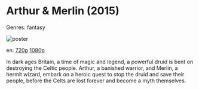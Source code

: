 # Arthur &amp; Merlin (2015)

Genres: fantasy

![poster](http://image.tmdb.org/t/p/w500/lItiYAN3Md0KFWSPvzw2TtB7pAE.jpg)

en:
  [720p](magnet:?xt=urn:btih:C6EBD8A649CE1F018B93A5D111E2C51E44D89D93&tr=udp://glotorrents.pw:6969/announce&tr=udp://tracker.opentrackr.org:1337/announce&tr=udp://torrent.gresille.org:80/announce&tr=udp://tracker.openbittorrent.com:80&tr=udp://tracker.coppersurfer.tk:6969&tr=udp://tracker.leechers-paradise.org:6969&tr=udp://p4p.arenabg.ch:1337&tr=udp://tracker.internetwarriors.net:1337)
  [1080p](magnet:?xt=urn:btih:57043E6BE229CACB30E35B7E058CEAD97E4D369B&tr=udp://glotorrents.pw:6969/announce&tr=udp://tracker.opentrackr.org:1337/announce&tr=udp://torrent.gresille.org:80/announce&tr=udp://tracker.openbittorrent.com:80&tr=udp://tracker.coppersurfer.tk:6969&tr=udp://tracker.leechers-paradise.org:6969&tr=udp://p4p.arenabg.ch:1337&tr=udp://tracker.internetwarriors.net:1337)
  


In dark ages Britain, a time of magic and legend, a powerful druid is bent on destroying the Celtic people. Arthur, a banished warrior, and Merlin, a hermit wizard, embark on a heroic quest to stop the druid and save their people, before the Celts are lost forever and become a myth themselves.